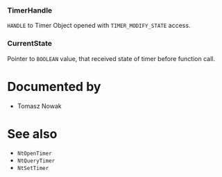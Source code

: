 ### TimerHandle

`HANDLE` to Timer Object opened with `TIMER_MODIFY_STATE` access.

### CurrentState

Pointer to `BOOLEAN` value, that received state of timer before function call.

# Documented by

* Tomasz Nowak

# See also

* `NtOpenTimer`
* `NtQueryTimer`
* `NtSetTimer`
